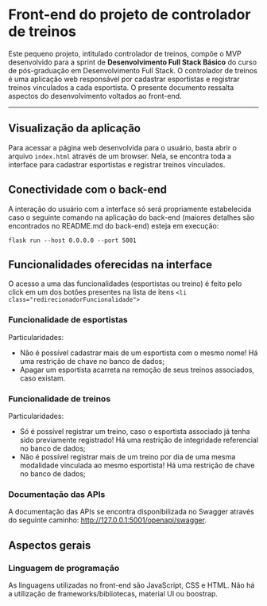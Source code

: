 # Front-end do projeto de controlador de treinos 

Este pequeno projeto, intitulado controlador de treinos, compõe o MVP desenvolvido para a sprint de **Desenvolvimento Full Stack Básico** do curso de pós-graduação em Desenvolvimento Full Stack. O controlador de treinos é uma aplicação web responsável por cadastrar esportistas e registrar treinos vinculados a cada esportista. O presente documento ressalta aspectos do desenvolvimento voltados ao front-end.


---
## Visualização da aplicação

Para acessar a página web desenvolvida para o usuário, basta abrir o arquivo `index.html` através de um browser. Nela, se encontra toda a interface para cadastrar esportistas e registrar treinos vinculados.

## Conectividade com o back-end

A interação do usuário com a interface só será propriamente estabelecida caso o seguinte comando na aplicação do back-end (maiores detalhes são encontrados no README.md do back-end) esteja em execução:

```
flask run --host 0.0.0.0 --port 5001
```

## Funcionalidades oferecidas na interface

O acesso a uma das funcionalidades (esportistas ou treino) é feito pelo click em um dos botões presentes na lista de itens `<li class="redirecionadorFuncionalidade">`

### Funcionalidade de esportistas

Particularidades:
* Não é possível cadastrar mais de um esportista com o mesmo nome! Há uma restrição de chave no banco de dados;
* Apagar um esportista acarreta na remoção de seus treinos associados, caso existam.

### Funcionalidade de treinos

Particularidades:
* Só é possível registrar um treino, caso o esportista associado já tenha sido previamente registrado! Há uma restrição de integridade referencial no banco de dados;
* Não é possível registrar mais de um treino por dia de uma mesma modalidade vinculada ao mesmo esportista! Há uma restrição de chave no banco de dados;

### Documentação das APIs

A documentação das APIs se encontra disponibilizada no Swagger através do seguinte caminho: http://127.0.0.1:5001/openapi/swagger.

## Aspectos gerais

### Linguagem de programação

As linguagens utilizadas no front-end são JavaScript, CSS e HTML. Não há a utilização de frameworks/bibliotecas, material UI ou boostrap.




